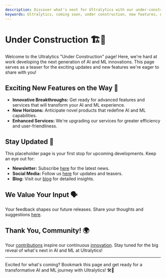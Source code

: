 ```yaml
---
description: Discover what's next for Ultralytics with our under-construction page, previewing new, groundbreaking AI and ML features coming soon.
keywords: Ultralytics, coming soon, under construction, new features, AI updates, ML advancements, YOLO, technology preview
---
```


# Under Construction 🏗️🌟

Welcome to the Ultralytics "Under Construction" page! Here, we're hard at work developing the next generation of AI and ML innovations. This page serves as a teaser for the exciting updates and new features we're eager to share with you!

## Exciting New Features on the Way 🎉

- **Innovative Breakthroughs:** Get ready for advanced features and services that will transform your AI and ML experience.
- **New Horizons:** Anticipate novel products that redefine AI and ML capabilities.
- **Enhanced Services:** We're upgrading our services for greater efficiency and user-friendliness.

## Stay Updated 🚧

This placeholder page is your first stop for upcoming developments. Keep an eye out for:

- **Newsletter:** Subscribe [here](https://ultralytics.com/#newsletter) for the latest news.
- **Social Media:** Follow us [here](https://www.linkedin.com/company/ultralytics) for updates and teasers.
- **Blog:** Visit our [blog](https://ultralytics.com/blog) for detailed insights.

## We Value Your Input 🗣️

Your feedback shapes our future releases. Share your thoughts and suggestions [here](https://ultralytics.com/contact).

## Thank You, Community! 🌍

Your [contributions](https://docs.ultralytics.com/help/contributing) inspire our continuous [innovation](https://github.com/ultralytics/ultralytics). Stay tuned for the big reveal of what's next in AI and ML at Ultralytics!

---

Excited for what's coming? Bookmark this page and get ready for a transformative AI and ML journey with Ultralytics! 🛠️🤖
